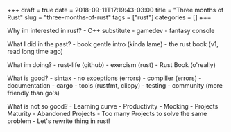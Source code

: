 +++ 
draft = true
date = 2018-09-11T17:19:43-03:00
title = "Three months of Rust"
slug = "three-months-of-rust"
tags = ["rust"]
categories = []
+++

Why im interested in rust?
    - C++ substitute
    - gamedev
    - fantasy console

What I did in the past?
    - book gentle intro (kinda lame)
    - the rust book (v1, read long time ago)

What im doing?
    - rust-life (github)
    - exercism (rust)
    - Rust Book (o'really)

What is good?
    - sintax
    - no exceptions (errors)
    - compiller (errors)
    - documentation
    - cargo
    - tools (rustfmt, clippy)
    - testing
    - community (more friendly than go's)

What is not so good?
    - Learning curve
    - Productivity
    -  Mocking
    - Projects Maturity
    - Abandoned Projects
    - Too many Projects to solve the same problem
    - Let's rewrite thing in rust!
